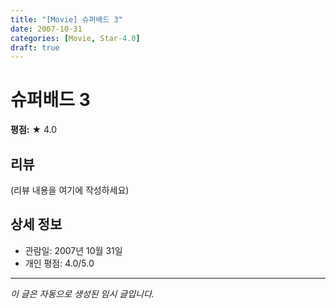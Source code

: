 ```yaml
---
title: "[Movie] 슈퍼배드 3"
date: 2007-10-31
categories: [Movie, Star-4.0]
draft: true
---
```


# 슈퍼배드 3

**평점:** ★ 4.0

## 리뷰

(리뷰 내용을 여기에 작성하세요)

## 상세 정보

- 관람일: 2007년 10월 31일
- 개인 평점: 4.0/5.0

---

*이 글은 자동으로 생성된 임시 글입니다.*
